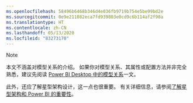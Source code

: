 ```yaml
---
ms.openlocfilehash: 58496b6468b346d4e036fb9719b754e5be99bd2e
ms.sourcegitcommit: 0e9e211082eca7fd939803e0cd9c6b114af2f90a
ms.translationtype: HT
ms.contentlocale: zh-CN
ms.lasthandoff: 05/13/2020
ms.locfileid: "83273170"
---
```

> [!NOTE]
> 本文不涵盖对模型关系的介绍。 如果你对模型关系、其属性或配置方法并非完全熟悉，建议先阅读 [Power BI Desktop 中的模型关系](../../transform-model/desktop-relationships-understand.md)一文。
>
> 此外，还应了解星型架构设计，这一点也很重要。 有关详细信息，请参阅[了解星型架构和 Power BI 的重要性](../star-schema.md)。